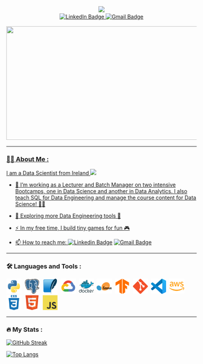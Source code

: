 <div id="header" align="center">
  <img src="https://media.giphy.com/media/v1.Y2lkPTc5MGI3NjExMzFveXJlMTJodmM1NDEzN2J1eDNoNzJrNGF4bXM5cXpuZWJ6c3poaCZlcD12MV9pbnRlcm5hbF9naWZfYnlfaWQmY3Q9cw/f6hnhHkks8bk4jwjh3/giphy.gif" width="100"/>
</div>
<div id="badges" align="center">
  <a href="https://www.linkedin.com/in/catriona-beamish-2ba56285/">
    <img src="https://img.shields.io/badge/LinkedIn-blue?style=for-the-badge&logo=linkedin&logoColor=white" alt="LinkedIn Badge"/>
  <a href="mailto:catriona.beamish@gmail.com">
    <img src="https://img.shields.io/badge/Gmail-D14836?style=for-the-badge&logo=gmail&logoColor=white" alt="Gmail Badge"/>
</div>
<div  align="center">
  <img src="https://komarev.com/ghpvc/?username=beamishc&style=flat-square&color=blue" alt=""/>
</div>

<div id="content"  align="center">
<!--   <h1>
    hello there
    <img src="https://media.giphy.com/media/hvRJCLFzcasrR4ia7z/giphy.gif" width="30px"/>
  </h1> -->
</div>
<div align="center">
  <img src="https://media.giphy.com/media/v1.Y2lkPTc5MGI3NjExdGlmeHprc3B2ZmxubXFrY2t3YWYwbzJpdWFrbjNwZXhncmZ6YzF6dSZlcD12MV9pbnRlcm5hbF9naWZfYnlfaWQmY3Q9Zw/LMcB8XospGZO8UQq87/giphy.gif" width="600" height="300"/>
</div>

---

### :woman_technologist: About Me :
I am a Data Scientist from Ireland <img src="https://media.giphy.com/media/v1.Y2lkPTc5MGI3NjExc2szbW04YTFqN2U2ajduZDJrb3B1aGlvbXBscGc2ZDVhdGl4em5vcCZlcD12MV9pbnRlcm5hbF9naWZfYnlfaWQmY3Q9cw/T6a6WDhVRUkR0ekPvA/giphy.gif" width="30"> 

- :telescope: I’m working as a Lecturer and Batch Manager on two intensive Bootcamps, one in Data Science and another in Data Analytics. I also teach SQL for Data Engineering and manage the course content for Data Science! 👩‍🔬

- :seedling: Exploring more Data Engineering tools 🧰

- :zap: In my free time, I build tiny games for fun 🎮

- :mailbox: How to reach me: [![Linkedin Badge](https://img.shields.io/badge/-linkedin-blue?style=flat&logo=Linkedin&logoColor=white)](https://www.linkedin.com/in/catriona-beamish-2ba56285/) [![Gmail Badge](https://img.shields.io/badge/Gmail-D14836?style=flat&logo=gmail&logoColor=white)](mailto:catriona.beamish@gmail.com)

---

### :hammer_and_wrench: Languages and Tools :
<div>
  <img src="https://github.com/devicons/devicon/blob/master/icons/python/python-original.svg" title="Python" alt="Python" width="40" height="40"/>&nbsp;
  <img src="https://github.com/devicons/devicon/blob/master/icons/postgresql/postgresql-original.svg" title="PostgreSQL" alt="PostgreSQL" width="40" height="40"/>&nbsp;
  <img src="https://github.com/devicons/devicon/blob/master/icons/sqlite/sqlite-original.svg" title="SQLite" alt="SQLite" width="40" height="40"/>&nbsp;
  <img src="https://github.com/devicons/devicon/blob/master/icons/googlecloud/googlecloud-original.svg" title="GCP" alt="GCP" width="40" height="40"/>&nbsp;
  <img src="https://github.com/devicons/devicon/blob/master/icons/docker/docker-original-wordmark.svg" title="Docker" alt="Docker " width="40" height="40"/>&nbsp;
 <img src="https://github.com/devicons/devicon/blob/master/icons/scikitlearn/scikitlearn-original.svg" title="scikitLearn" alt="scikitLearn" width="40" height="40"/>&nbsp;
 <img src="https://github.com/devicons/devicon/blob/master/icons/tensorflow/tensorflow-original.svg" title="Tensorflow" alt="Tensorflow" width="40" height="40"/>&nbsp;
  <img src="https://github.com/devicons/devicon/blob/master/icons/git/git-original.svg" title="Git" alt="Git" width="40" height="40"/>&nbsp;
  <img src="https://github.com/devicons/devicon/blob/master/icons/vscode/vscode-original.svg" title="VSCode" alt="VSCode" width="40" height="40"/>&nbsp;
  <img src="https://github.com/devicons/devicon/blob/master/icons/amazonwebservices/amazonwebservices-plain-wordmark.svg" title="AWS" alt="AWS" width="40" height="40"/>&nbsp;
    <img src="https://github.com/devicons/devicon/blob/master/icons/css3/css3-plain-wordmark.svg"  title="CSS3" alt="CSS" width="40" height="40"/>&nbsp;
  <img src="https://github.com/devicons/devicon/blob/master/icons/html5/html5-original.svg" title="HTML5" alt="HTML" width="40" height="40"/>&nbsp;
   <img src="https://github.com/devicons/devicon/blob/master/icons/javascript/javascript-original.svg" title="JavaScript" alt="JavaScript" width="40" height="40"/>
</div>

---

### :fire: My Stats :
[![GitHub Streak](http://github-readme-streak-stats.herokuapp.com?user=beamishc&theme=dark&background=000000)](https://git.io/streak-stats)

[![Top Langs](https://github-readme-stats.vercel.app/api/top-langs/?username=beamishc&hide=javascript&hide_progress=true&layout=compact&theme=vision-friendly-dark)](https://github.com/anuraghazra/github-readme-stats)

